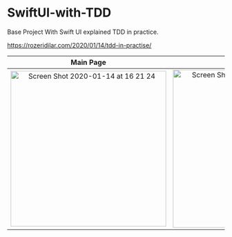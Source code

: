 # SwiftUI-with-TDD
Base Project With Swift UI explained TDD in practice.

https://rozeridilar.com/2020/01/14/tdd-in-practise/


Main Page             |  Detail Page
:-------------------------:|:-------------------------:
<img width="360" alt="Screen Shot 2020-01-14 at 16 21 24" src="https://user-images.githubusercontent.com/7174879/72347817-04dc1200-36ea-11ea-8d99-6cc7b08ee0f0.png">  |  <img width="366" alt="Screen Shot 2020-01-14 at 16 21 50" src="https://user-images.githubusercontent.com/7174879/72347818-0574a880-36ea-11ea-96e6-1a909044d3f0.png">
